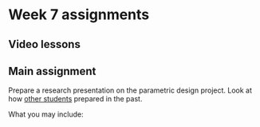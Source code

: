 # Week 7 assignments

## Video lessons

## Main assignment
Prepare a research presentation on the parametric design project. Look at how [other students](http://mica-gd405.paperdove.com/2017/) prepared in the past.

What you may include:
